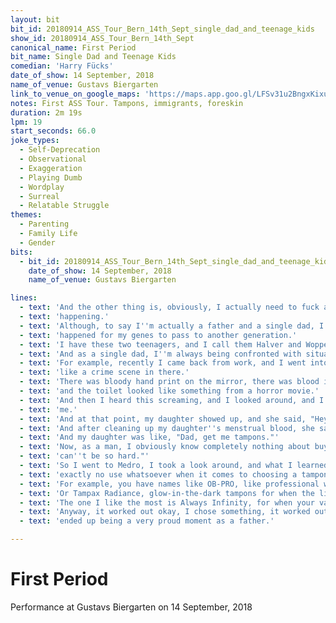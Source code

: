 ```yaml
---
layout: bit
bit_id: 20180914_ASS_Tour_Bern_14th_Sept_single_dad_and_teenage_kids
show_id: 20180914_ASS_Tour_Bern_14th_Sept
canonical_name: First Period
bit_name: Single Dad and Teenage Kids
comedian: 'Harry Fücks'
date_of_show: 14 September, 2018
name_of_venue: Gustavs Biergarten
link_to_venue_on_google_maps: 'https://maps.app.goo.gl/LFSv31u2BngxKixu7'
notes: First ASS Tour. Tampons, immigrants, foreskin
duration: 2m 19s
lpm: 19
start_seconds: 66.0
joke_types:
  - Self-Deprecation
  - Observational
  - Exaggeration
  - Playing Dumb
  - Wordplay
  - Surreal
  - Relatable Struggle
themes:
  - Parenting
  - Family Life
  - Gender
bits:
  - bit_id: 20180914_ASS_Tour_Bern_14th_Sept_single_dad_and_teenage_kids
    date_of_show: 14 September, 2018
    name_of_venue: Gustavs Biergarten

lines:
  - text: 'And the other thing is, obviously, I actually need to fuck a lot. And that hasn''t really been'
  - text: 'happening.'
  - text: 'Although, to say I''m actually a father and a single dad, I have two teenagers, so just enough'
  - text: 'happened for my genes to pass to another generation.'
  - text: 'I have these two teenagers, and I call them Halver and Wopper.'
  - text: 'And as a single dad, I''m always being confronted with situations I''m wholly unprepared for.'
  - text: 'For example, recently I came back from work, and I went into the bathroom, and oh my God, it looked'
  - text: 'like a crime scene in there.'
  - text: 'There was bloody hand print on the mirror, there was blood in the sink, drops of blood on the floor,'
  - text: 'and the toilet looked like something from a horror movie.'
  - text: 'And then I heard this screaming, and I looked around, and I realized the screaming was coming from'
  - text: 'me.'
  - text: 'And at that point, my daughter showed up, and she said, "Hey, Dad, I got my period!"'
  - text: 'And after cleaning up my daughter''s menstrual blood, she said, "Hey, can I get you something?"'
  - text: 'And my daughter was like, "Dad, get me tampons."'
  - text: 'Now, as a man, I obviously know completely nothing about buying tampons, but I thought, "Hey, this'
  - text: 'can''t be so hard."'
  - text: 'So I went to Medro, I took a look around, and what I learned is that tampon product names are'
  - text: 'exactly no use whatsoever when it comes to choosing a tampon.'
  - text: 'For example, you have names like OB-PRO, like professional women that bleed for a living.'
  - text: 'Or Tampax Radiance, glow-in-the-dark tampons for when the lights are off.'
  - text: 'The one I like the most is Always Infinity, for when your vagina is an unfillable black hole.'
  - text: 'Anyway, it worked out okay, I chose something, it worked out fine for my daughter, and for me, it'
  - text: 'ended up being a very proud moment as a father.'

---
```


# First Period

Performance at Gustavs Biergarten on 14 September, 2018
